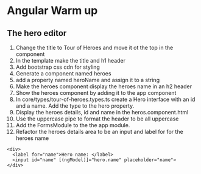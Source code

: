  <h1>Angular Warm up</h1>
 
  <h2> The hero editor</h2>

1.  Change the title to Tour of Heroes and move it ot the top in the component
2.  In the template make the title and h1 header
3.  Add bootstrap css cdn for styling
4.  Generate a component named heroes
5.  add a property named heroName and assign it to a string
6.  Make the heroes component display the heroes name in an h2 header
7.  Show the heroes component by adding it to the app component
8.  In core/types/tour-of-heroes.types.ts create a Hero interface with an id and a name. Add the type to the hero property.
9.  Display the heroes details, id and name in the heros.component.html
10. Use the uppercase pipe to format the header to be all uppercase
11. Add the FormsModule to the the app module.
12. Refactor the heroes details area to be an input and label for for the heroes name

```
<div>
  <label for="name">Hero name: </label>
  <input id="name" [(ngModel)]="hero.name" placeholder="name">
</div>
```
